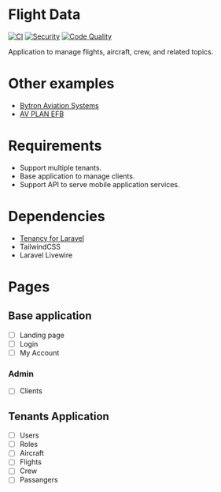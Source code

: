 # Flight Data

[![CI](https://github.com/hmreumann/flight-data/actions/workflows/ci.yml/badge.svg)](https://github.com/hmreumann/flight-data/actions/workflows/ci.yml)
[![Security](https://github.com/hmreumann/flight-data/actions/workflows/security.yml/badge.svg)](https://github.com/hmreumann/flight-data/actions/workflows/security.yml)
[![Code Quality](https://github.com/hmreumann/flight-data/actions/workflows/code-quality.yml/badge.svg)](https://github.com/hmreumann/flight-data/actions/workflows/code-quality.yml)

Application to manage flights, aircraft, crew, and related topics.

# Other examples
- [Bytron Aviation Systems](https://www.bytron.aero)
- [AV PLAN EFB](https://www.avplan-efb.com/)

# Requirements
- Support multiple tenants.
- Base application to manage clients.
- Support API to serve mobile application services.

# Dependencies
- [Tenancy for Laravel](https://tenancyforlaravel.com/)
- TailwindCSS
- Laravel Livewire

# Pages

## Base application
- [ ] Landing page
- [ ] Login
- [ ] My Account
### Admin
- [ ] Clients

## Tenants Application
- [ ] Users
- [ ] Roles
- [ ] Aircraft
- [ ] Flights
- [ ] Crew
- [ ] Passangers
